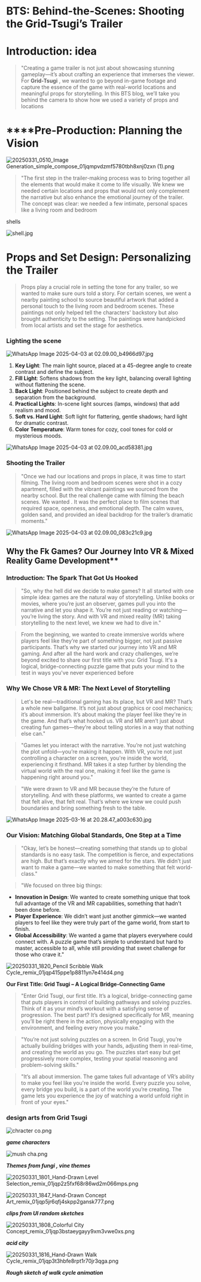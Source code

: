 # **BTS: Behind-the-Scenes: Shooting the Grid-Tsugi’s  Trailer**

# **Introduction: idea**

> "Creating a game trailer is not just about showcasing stunning gameplay—it’s about crafting an experience that immerses the viewer. For **Grid-Tsugi** , we wanted to go beyond in-game footage and capture the essence of the game with real-world locations and meaningful props for storytelling. In this BTS blog, we’ll take you behind the camera to show how we used a variety of props and locations
> 

# ****Pre-Production: Planning the Vision

![20250331_0510_Image Generation_simple_compose_01jqmpvdzmf5780tbh8xnj0zxn (1).png](attachment:e5b18eea-a531-4789-be83-8c18acced0f8:20250331_0510_Image_Generation_simple_compose_01jqmpvdzmf5780tbh8xnj0zxn_(1).png)

> "The first step in the trailer-making process was to bring together all the elements that would make it come to life visually. We knew we needed certain locations and props that would not only complement the narrative but also enhance the emotional journey of the trailer. The concept was clear: we needed a few intimate, personal spaces like a living room and bedroom
> 

shells 

![shell.jpg](attachment:9af3482f-131f-430f-af79-1127f921ce38:shell.jpg)

# **Props and Set Design: Personalizing the Trailer**

> Props play a crucial role in setting the tone for any trailer, so we wanted to make sure ours told a story. For certain scenes, we went a nearby painting school to source beautiful artwork that added a personal touch to the living room and bedroom scenes. These paintings not only helped tell the characters' backstory but also brought authenticity to the setting. The paintings were handpicked from local artists and set the stage for aesthetics.
> 

### **Lighting the scene**

![WhatsApp Image 2025-04-03 at 02.09.00_b4966d97.jpg](attachment:7858c7a3-314f-4e1a-976c-88d3d24ffcc1:WhatsApp_Image_2025-04-03_at_02.09.00_b4966d97.jpg)

1. **Key Light**: The main light source, placed at a 45-degree angle to create contrast and define the subject.
2. **Fill Light**: Softens shadows from the key light, balancing overall lighting without flattening the scene.
3. **Back Light**: Positioned behind the subject to create depth and separation from the background.
4. **Practical Lights**: In-scene light sources (lamps, windows) that add realism and mood.
5. **Soft vs. Hard Light**: Soft light for flattering, gentle shadows; hard light for dramatic contrast.
6. **Color Temperature**: Warm tones for cozy, cool tones for cold or mysterious moods.

![WhatsApp Image 2025-04-03 at 02.09.00_acd58381.jpg](attachment:d7229f7a-4307-4303-932c-96a0607269fd:WhatsApp_Image_2025-04-03_at_02.09.00_acd58381.jpg)

### **Shooting the Trailer**

> "Once we had our locations and props in place, it was time to start filming. The living room and bedroom scenes were shot in a cozy apartment, filled with the vibrant paintings we sourced from the nearby school. But the real challenge came with filming the beach scenes. We wanted . It was the perfect place to film scenes that required space, openness, and emotional depth. The calm waves, golden sand, and provided an ideal backdrop for the trailer’s dramatic moments."
> 

![WhatsApp Image 2025-04-03 at 02.09.00_083c21c9.jpg](attachment:be206166-d6cf-45fb-abf4-b1bb33d297d7:WhatsApp_Image_2025-04-03_at_02.09.00_083c21c9.jpg)

## Why the Fk Games? Our Journey Into VR & Mixed Reality Game Development**

[]()

### **Introduction: The Spark That Got Us Hooked**

> "So, why the hell did we decide to make games? It all started with one simple idea: games are the natural way of storytelling. Unlike books or movies, where you’re just an observer, games pull you into the narrative and let you shape it. You’re not just reading or watching—you’re living the story. And with VR and mixed reality (MR) taking storytelling to the next level, we knew we had to dive in."
> 

> From the beginning, we wanted to create immersive worlds where players feel like they’re part of something bigger, not just passive participants. That’s why we started our journey into VR and MR gaming. And after all the hard work and crazy challenges, we’re beyond excited to share our first title with you: Grid Tsugi. It's a logical, bridge-connecting puzzle game that puts your mind to the test in ways you've never experienced before
> 

                  

### **Why We Chose VR & MR: The Next Level of Storytelling**

> Let's be real—traditional gaming has its place, but VR and MR? That’s a whole new ballgame. It’s not just about graphics or cool mechanics; it’s about immersion. It’s about making the player feel like they're in the game. And that’s what hooked us. VR and MR aren’t just about creating fun games—they’re about telling stories in a way that nothing else can."
> 

> "Games let you interact with the narrative. You’re not just watching the plot unfold—you’re making it happen. With VR, you’re not just controlling a character on a screen, you're inside the world, experiencing it firsthand. MR takes it a step further by blending the virtual world with the real one, making it feel like the game is happening right around you."
> 

> "We were drawn to VR and MR because they’re the future of storytelling. And with these platforms, we wanted to create a game that felt alive, that felt real. That’s where we knew we could push boundaries and bring something fresh to the table.
> 

![WhatsApp Image 2025-03-16 at 20.28.47_a003c630.jpg](attachment:5b867001-f1d7-43d8-8ce0-ece2cf9ba906:WhatsApp_Image_2025-03-16_at_20.28.47_a003c630.jpg)

### **Our Vision: Matching Global Standards, One Step at a Time**

> "Okay, let’s be honest—creating something that stands up to global standards is no easy task. The competition is fierce, and expectations are high. But that’s exactly why we aimed for the stars. We didn’t just want to make a game—we wanted to make something that felt world-class."
> 

> "We focused on three big things:
> 
- **Innovation in Design**: We wanted to create something unique that took full advantage of the VR and MR capabilities, something that hadn't been done before.
- **Player Experience**: We didn’t want just another gimmick—we wanted players to feel like they were truly part of the game world, from start to finish.
- **Global Accessibility**: We wanted a game that players everywhere could connect with. A puzzle game that’s simple to understand but hard to master, accessible to all, while still providing that sweet challenge for those who crave it."

![20250331_1820_Pencil Scribble Walk Cycle_remix_01jqp415ppe1p8811yn7e414d4.png](attachment:ee7e68a7-4f5e-463b-b7d5-5ab5e6502785:20250331_1820_Pencil_Scribble_Walk_Cycle_remix_01jqp415ppe1p8811yn7e414d4.png)

 **Our First Title: Grid Tsugi – A Logical Bridge-Connecting Game**

> "Enter Grid Tsugi, our first title. It’s a logical, bridge-connecting game that puts players in control of building pathways and solving puzzles. Think of it as your mind’s workout with a satisfying sense of progression. The best part? It’s designed specifically for MR, meaning you’ll be right there in the action, physically engaging with the environment, and feeling every move you make."
> 

> "You’re not just solving puzzles on a screen. In Grid Tsugi, you’re actually building bridges with your hands, adjusting them in real-time, and creating the world as you go. The puzzles start easy but get progressively more complex, testing your spatial reasoning and problem-solving skills."
> 

> "It’s all about immersion. The game takes full advantage of VR’s ability to make you feel like you're inside the world. Every puzzle you solve, every bridge you build, is a part of the world you’re creating. The game lets you experience the joy of watching a world unfold right in front of your eyes."
> 

### design  arts  from  **Grid Tsugi**

![chracter co.png](attachment:680eea6b-29db-4881-9d9e-3d4890f72cfc:chracter_co.png)

***game characters***

![mush cha.png](attachment:f44e2d2b-21fa-4a50-b710-2674e2033778:mush_cha.png)

***Themes from fungi , vine themes***

![20250331_1801_Hand-Drawn Level Selection_remix_01jqp2z5fxf68r86wd2m066mps.png](attachment:0859a7c2-9b3e-4b5e-aa3c-43f59736f119:20250331_1801_Hand-Drawn_Level_Selection_remix_01jqp2z5fxf68r86wd2m066mps.png)

![20250331_1847_Hand-Drawn Concept Art_remix_01jqp5jr6qfj4skpp2gansk777.png](attachment:52f95589-ead6-4fad-b074-0aea33bcae2c:20250331_1847_Hand-Drawn_Concept_Art_remix_01jqp5jr6qfj4skpp2gansk777.png)

***clips from UI random sketches***

![20250331_1808_Colorful City Concept_remix_01jqp3bstaeygayy9xm3vwe0xs.png](attachment:6cf95d71-c5ce-4e81-b779-af3a6ae55b03:20250331_1808_Colorful_City_Concept_remix_01jqp3bstaeygayy9xm3vwe0xs.png)

***acid city***

![20250331_1816_Hand-Drawn Walk Cycle_remix_01jqp3t3hbfe8rpt1r70jr3qga.png](attachment:f0faa0d5-a889-4f19-bb8b-464e230896cf:20250331_1816_Hand-Drawn_Walk_Cycle_remix_01jqp3t3hbfe8rpt1r70jr3qga.png)

***Rough sketch of walk cycle animation***